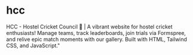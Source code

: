 # hcc
HCC - Hostel Cricket Council 🏏 | A vibrant website for hostel cricket enthusiasts! Manage teams, track leaderboards, join trials via Formspree, and relive epic match moments with our gallery. Built with HTML, Tailwind CSS, and JavaScript."
